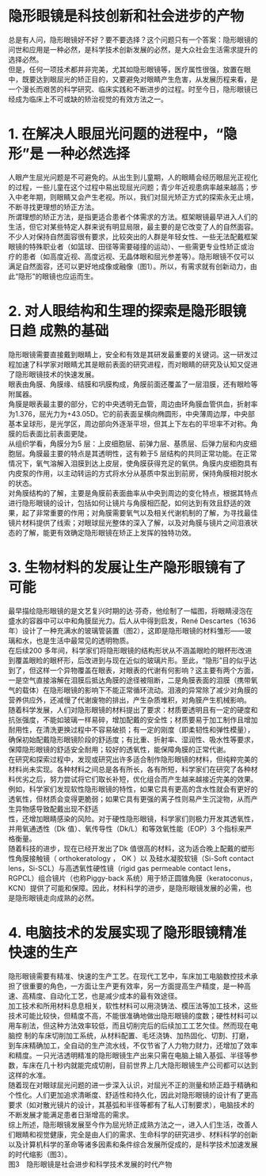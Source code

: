 # 隐形眼镜是科技创新和社会进步的产物  
总是有人问，隐形眼镜好不好？要不要选择？这个问题只有一个答案：隐形眼镜的问世和应用是一种必然，是科学技术创新发展的必然，是大众社会生活需求提升的选择必然。  
但是，任何一项技术都并非完美，尤其如隐形眼镜等，医疗属性很强，放置在眼中，既要达到眼屈光的矫正目的，又要避免对眼睛产生危害，从发展历程来看，是一个漫长而艰苦的科学研究、临床实践和不断进步的过程。时至今日，隐形眼镜已经成为临床上不可或缺的矫治视觉的有效方法之一。  
# 1. 在解决人眼屈光问题的进程中，“隐形”是 一种必然选择  
人眼产生屈光问题是不可避免的。从出生到儿童期，人的眼睛会经历眼屈光正视化的过程，一些儿童在这个过程中易出现屈光问题；青少年近视患病率越来越高；步入中老年期，则眼睛又会产生老视。所以，我们对屈光矫正方式的探索永无止境，不断寻找更理想的矫正方法。  
所谓理想的矫正方法，是指更适合患者个体需求的方法。框架眼镜最早进入人们的生活，但它对某些特定人群来说有明显局限，最主要的是它改变了人的自然面容。不少人对保持自然面容很有要求，比较突出的人群是年轻女性、一些无法配戴框架眼镜的特殊职业者（如篮球、田径等需要碰撞的运动）、一些需更专业性矫正或治疗的患者（如高度近视、高度远视、无晶体眼和屈光参差等）。隐形眼镜不仅可以满足自然面容，还可以更好地成像或融像（图1）。所以，有需求就有创新动力，由此“隐形”的眼镜也应运而生。  
# 2.  对人眼结构和生理的探索是隐形眼镜日趋  成熟的基础  
隐形眼镜需要直接戴到眼睛上，安全和有效是其研发最重要的关键词。这一研发过程加速了科学家对眼睛尤其是眼前表面的研究进程，而对眼睛的研究及认知又促进了隐形眼镜技术的快速发展。  
眼表由角膜、角膜缘、结膜和巩膜构成，角膜前面还覆盖了一层泪膜，还有眼睑等附属器。  
角膜是眼表最主要的部分，它的中央透明无血管，周边由环角膜血管供血，折射率为1.376，屈光力为$+43.05\mathrm{D}$。它的前表面呈横向椭圆形，中央薄周边厚，中央部基本呈球形，是光学区，周边部向外逐渐平坦，但其上下左右的平坦率不对称。角膜的后表面比前表面更陡。  
从组织学看，角膜分为5 层：上皮细胞层、前弹力层、基质层、后弹力层和内皮细胞层。角膜最主要的特点是其透明性，这有赖于5 层结构的共同正常功能。在正常情况下，氧气溶解入泪膜到达上皮层，使角膜获得充足的氧供。角膜内皮细胞具有内皮泵的作用，以主动转运的方式将水分从基质中泵出到前房，保持角膜相对脱水的状态。  
对角膜结构的了解，主要是角膜前表面曲率从中央到周边的变化特点，根据其特点进行隐形眼镜的设计，包括如何让镜片与角膜相匹配，如何达到有效且舒适的效果，起了非常重要的作用；对角膜需要氧气以及相关代谢机制的了解，为寻找最佳镜片材料提供了线索；对眼球屈光整体的深入了解，以及对角膜与镜片之间泪液状态的了解，能更有效确定隐形眼镜在矫正上发挥的独特功效。  
# 3. 生物材料的发展让生产隐形眼镜有了可能  
最早描绘隐形眼镜的是文艺复兴时期的达·芬奇，他绘制了一幅图，将眼睛浸泡在盛水的容器中可以中和角膜屈光力。后人从中得到启发，René Descartes（1636 年）设计了一种充满水的玻璃管装置（图2），这即是隐形眼镜的材料雏形——玻璃和水，也是生活中最常见的透明物质。  
在后续200 多年间，科学家们将隐形眼镜的结构形状从不涵盖眼睑的眼杯形改进到覆盖眼睑的眼杯形，后改进到与现在近似的玻璃片形。至此，“隐形”目的似乎达到了，但这样一个异物覆盖在眼表，对眼表的代谢有何影响？这主要有两个方面，一是空气直接溶解在泪膜后抵达角膜的途径被阻断，二是角膜表面的泪膜（携带氧气的载体）在隐形眼镜的影响下不能正常循环流动。泪液的异常除了减少对角膜的营养供应外，还减慢了代谢废物的排出，产生杂质堆积，对角膜产生机械影响。  
随着科学发展，人们对隐形眼镜的材料提出了要求：材质要透明且有一定的硬度和抗张强度，不能如玻璃一样易碎，增加配戴的安全性；材质要易于加工制作且增加耐用性，在清洗更换过程中不容易破损；有一定的刚度（即柔韧性和弹性模量），确保初始配戴隐形眼镜阶段的舒适度；有比重、折射率、湿润性、吸水性等要求，保障隐形眼镜的舒适安全耐用；较好的透氧性，能保障角膜的正常代谢。  
在研究和探索过程中，发现或研究出许多适合制作隐形眼镜的材料，但纯粹完美的材料尚未实现。各种材料之间总是各有所长，各有所短，科学家们在研究了各种材料优劣之后，努力尝试将它们取长补短，优化组合而产生越来越接近完美的效果。例如，科学家们发现软性隐形眼镜的特性，如果它具有更高的含水性就会有更好的透氧性，但材质会变得更脆弱；如果它具有更强的离子性则易产生沉淀物，从而产生异物感导致配戴出现不舒适  
性，还增加眼睛感染的风险。对于硬性隐形眼镜，科学家们则极力开发其透氧性，并用氧通透性（Dk 值）、氧传导性（$\mathrm{Dk/L}$）和等效氧性能（EOP）3 个指标来严格衡量。  
随着科技的进步，现在已经开发出了Dk 值很高的材料，这为适合晚上配戴的塑形性角膜接触镜（ orthokeratology ， OK ）以 及硅水凝胶软镜（Si-Soft contact lens，Si-SCL）与高透氧性硬性镜（rigid gas permeable contact lens，RGPCL）组合镜片（也称Piggy-back 系统）用于矫正圆锥角膜（keratoconus，KCN）提供了可能和保障。因此，材料科学的进步，是隐形眼镜发展的必需，也是隐形眼镜走向成熟的必然。  
# 4. 电脑技术的发展实现了隐形眼镜精准快速的生产  
隐形眼镜需要有精准、快速的生产工艺。在现代工艺中，车床加工电脑数控技术承担了很重要的角色，一方面让生产更有效率，另一方面提高生产精度，是一种高速、高精度、自动化工艺，也是减少成本的最有效途径。  
加工技术和所用材料息息相关，软性材料可以用浇铸法、模压法等加工技术，这些技术可能比较快，但精度不高，不能很准确地做出隐形眼镜的度数；硬性材料可以用车削法，但这种方法效率较低，而且切削完后的后续加工工艺欠佳。然而现在电脑控 制的车床切削加工系统，从材料配置、毛坯浇铸、加热固化、切割、打磨，到车床精确加工，全自动的生产流水线，不仅节省了人力物力财力，还增加了效率和精度。一只光洁透明精准的隐形眼镜生产出来只需在电脑上输入基弧、半径等参数，车床在几十秒内就能完成切削，目前世界上几大隐形眼镜生产公司都可以达到这样的水准。  
随着现在对眼球屈光问题的进一步深入认识，对屈光不正的测量和矫正趋于精确和个性化。人们更加追求清晰度、舒适性和持久化，因此对隐形眼镜的设计有了更高要求（如对散光镜片的设计，其基弧和半径等都有了私人订制要求），电脑技术的不断发展才能满足患者日渐增高的需求。  
综上所述，隐形眼镜发展至今作为屈光矫正成熟方法之一，进入人们生活，改善人们眼睛和视觉健康，完全是由人们的需求、生命科学的研究进步、材料科学的创新以及计算机科学的革命等诸多因素和条件综合发展所促成的，是科学技术加速发展的时代缩影（图3）。  
图3　隐形眼镜是社会进步和科学技术发展的时代产物  